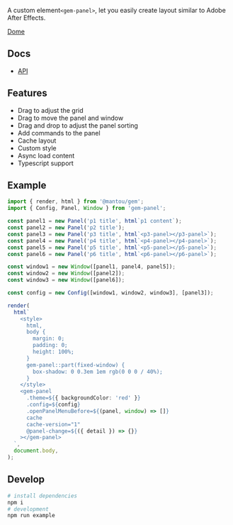 A custom element`<gem-panel>`, let you easily create layout similar to Adobe After Effects.

[Dome](https://gem-panel.vercel.app/)

## Docs

- [API](./api-docs.md)

## Features

- Drag to adjust the grid
- Drag to move the panel and window
- Drag and drop to adjust the panel sorting
- Add commands to the panel
- Cache layout
- Custom style
- Async load content
- Typescript support

## Example

```ts
import { render, html } from '@mantou/gem';
import { Config, Panel, Window } from 'gem-panel';

const panel1 = new Panel('p1 title', html`p1 content`);
const panel2 = new Panel('p2 title');
const panel3 = new Panel('p3 title', html`<p3-panel></p3-panel>`);
const panel4 = new Panel('p4 title', html`<p4-panel></p4-panel>`);
const panel5 = new Panel('p5 title', html`<p5-panel></p5-panel>`);
const panel6 = new Panel('p6 title', html`<p6-panel></p6-panel>`);

const window1 = new Window([panel1, panel4, panel5]);
const window2 = new Window([panel2]);
const window3 = new Window([panel6]);

const config = new Config([window1, window2, window3], [panel3]);

render(
  html`
    <style>
      html,
      body {
        margin: 0;
        padding: 0;
        height: 100%;
      }
      gem-panel::part(fixed-window) {
        box-shadow: 0 0.3em 1em rgb(0 0 0 / 40%);
      }
    </style>
    <gem-panel
      .theme=${{ backgroundColor: 'red' }}
      .config=${config}
      .openPanelMenuBefore=${(panel, window) => []}
      cache
      cache-version="1"
      @panel-change=${({ detail }) => {}}
    ></gem-panel>
  `,
  document.body,
);
```

## Develop

```bash
# install dependencies
npm i
# development
npm run example
```
